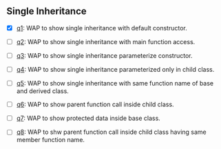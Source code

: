 ## Single Inheritance
- [x] [q1](q1.cpp): WAP to show single inheritance with default constructor.
- [ ] [q2](q2.cpp): WAP to show single inheritance with main function access.
- [ ] [q3](q3.cpp): WAP to show single inheritance parameterize constructor.
- [ ] [q4](q4.cpp): WAP to show single inheritance parameterized only in child class.
- [ ] [q5](q5.cpp): WAP to show single inheritance with same function name of base and derived class.
- [ ] [q6](q6.cpp): WAP to show parent function call inside child class.
- [ ] [q7](q7.cpp): WAP to show protected data inside base class.
- [ ] [q8](q8.cpp): WAP to shw parent function call inside child class having same member function name.

 